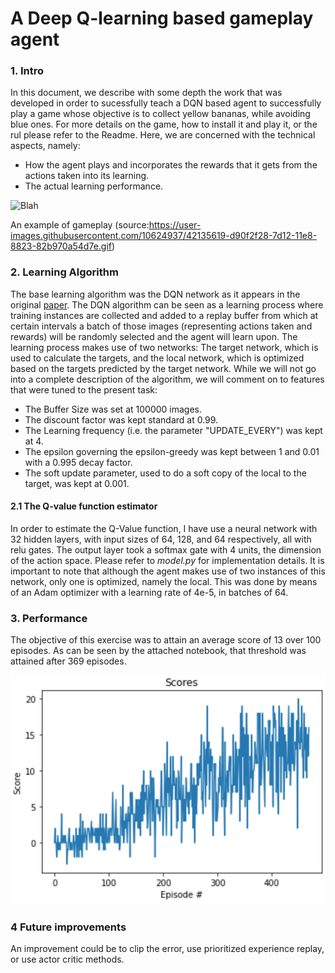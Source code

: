 [//]: # (Image References)

[image1]: https://user-images.githubusercontent.com/10624937/42135619-d90f2f28-7d12-11e8-8823-82b970a54d7e.gif "Trained Agent"

[image2]: Scores.png




# A Deep Q-learning based gameplay agent

### 1. Intro

In this document, we describe with some depth the work that was developed in order to sucessfully teach a DQN based agent to successfully play a game whose objective is to collect yellow bananas, while avoiding blue ones. For more details on the game, how to install it and play it, or the rul please refer to the Readme. Here, we are concerned with the technical aspects, namely:
- How the agent plays and incorporates the rewards that it gets from the actions taken into its learning.
- The actual learning performance.
    
![Blah][image1]

An example of gameplay (source:https://user-images.githubusercontent.com/10624937/42135619-d90f2f28-7d12-11e8-8823-82b970a54d7e.gif)

### 2. Learning Algorithm
The base learning algorithm was the DQN network as it appears in the original [paper](https://web.stanford.edu/class/psych209/Readings/MnihEtAlHassibis15NatureControlDeepRL.pdf).
The DQN algorithm can be seen as a learning process where training instances are collected and added to a replay buffer from which at certain intervals a batch of those images (representing actions taken and rewards) will be randomly selected and the agent will learn upon. The learning process makes use of two networks: The target network, which is used to calculate the targets, and the local network, which is optimized based on the targets predicted by the target network.
While we will not go into a complete description of the algorithm, we will comment on to features that were tuned to the present task:
- The Buffer Size was set at 100000 images.
- The discount factor was kept standard at 0.99.
- The Learning frequency (i.e. the parameter "UPDATE_EVERY") was kept at 4.
- The epsilon governing the epsilon-greedy was kept between 1 and 0.01 with a 0.995 decay factor.
- The soft update parameter, used to do a soft copy of the local to the target, was kept at 0.001.

#### 2.1 The Q-value function estimator

In order to estimate the Q-Value function, I have use a neural network with 32 hidden layers, with input sizes of 64, 128, and 64 respectively, all with relu gates. The output layer took a softmax gate with 4 units, the dimension of the action space. Please refer to _model.py_ for implementation details. It is important to note that although the agent makes use of two instances of this network, only one is optimized, namely the local. This was done by means of an Adam optimizer with a learning rate of 4e-5, in batches of 64.

### 3. Performance

The objective of this exercise was to attain an average score of 13 over 100 episodes. As can be seen by the attached notebook, that threshold was attained after 369 episodes.

![Scores][image2]



### 4 Future improvements

An improvement could be to clip the error, use prioritized experience replay, or use actor critic methods.